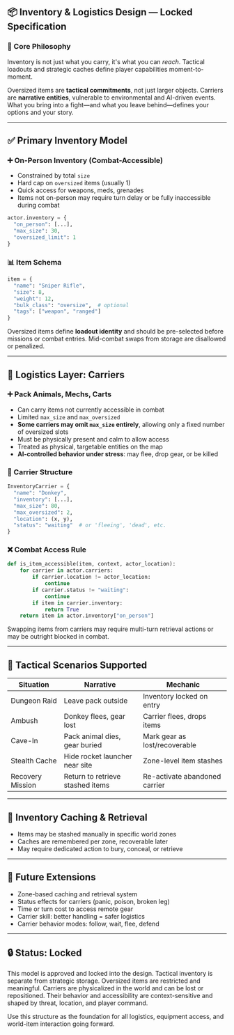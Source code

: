 ## 📦 Inventory & Logistics Design — Locked Specification

### 🧠 Core Philosophy

Inventory is not just what you carry, it's what you can *reach*. Tactical loadouts and strategic caches define player capabilities moment-to-moment.

Oversized items are **tactical commitments**, not just larger objects. Carriers are **narrative entities**, vulnerable to environmental and AI-driven events. What you bring into a fight—and what you leave behind—defines your options and your story.

---

## ✅ Primary Inventory Model

### ➕ On-Person Inventory (Combat-Accessible)

* Constrained by total `size`
* Hard cap on `oversized` items (usually 1)
* Quick access for weapons, meds, grenades
* Items not on-person may require turn delay or be fully inaccessible during combat

```python
actor.inventory = {
  "on_person": [...],
  "max_size": 30,
  "oversized_limit": 1
}
```

### 📊 Item Schema

```python
item = {
  "name": "Sniper Rifle",
  "size": 8,
  "weight": 12,
  "bulk_class": "oversize",  # optional
  "tags": ["weapon", "ranged"]
}
```

Oversized items define **loadout identity** and should be pre-selected before missions or combat entries. Mid-combat swaps from storage are disallowed or penalized.

---

## 🐴 Logistics Layer: Carriers

### ➕ Pack Animals, Mechs, Carts

* Can carry items not currently accessible in combat
* Limited `max_size` and `max_oversized`
* **Some carriers may omit `max_size` entirely**, allowing only a fixed number of oversized slots
* Must be physically present and calm to allow access
* Treated as physical, targetable entities on the map
* **AI-controlled behavior under stress**: may flee, drop gear, or be killed

### 🔧 Carrier Structure

```python
InventoryCarrier = {
  "name": "Donkey",
  "inventory": [...],
  "max_size": 80,
  "max_oversized": 2,
  "location": (x, y),
  "status": "waiting"  # or 'fleeing', 'dead', etc.
}
```

### ❌ Combat Access Rule

```python
def is_item_accessible(item, context, actor_location):
    for carrier in actor.carriers:
        if carrier.location != actor_location:
            continue
        if carrier.status != "waiting":
            continue
        if item in carrier.inventory:
            return True
    return item in actor.inventory["on_person"]
```

Swapping items from carriers may require multi-turn retrieval actions or may be outright blocked in combat.

---

## 🧪 Tactical Scenarios Supported

| Situation        | Narrative                        | Mechanic                      |
| ---------------- | -------------------------------- | ----------------------------- |
| Dungeon Raid     | Leave pack outside               | Inventory locked on entry     |
| Ambush           | Donkey flees, gear lost          | Carrier flees, drops items    |
| Cave-In          | Pack animal dies, gear buried    | Mark gear as lost/recoverable |
| Stealth Cache    | Hide rocket launcher near site   | Zone-level item stashes       |
| Recovery Mission | Return to retrieve stashed items | Re-activate abandoned carrier |

---

## 🧱 Inventory Caching & Retrieval

* Items may be stashed manually in specific world zones
* Caches are remembered per zone, recoverable later
* May require dedicated action to bury, conceal, or retrieve

---

## 🔐 Future Extensions

* Zone-based caching and retrieval system
* Status effects for carriers (panic, poison, broken leg)
* Time or turn cost to access remote gear
* Carrier skill: better handling = safer logistics
* Carrier behavior modes: follow, wait, flee, defend

---

## 🔒 Status: Locked

This model is approved and locked into the design. Tactical inventory is separate from strategic storage. Oversized items are restricted and meaningful. Carriers are physicalized in the world and can be lost or repositioned. Their behavior and accessibility are context-sensitive and shaped by threat, location, and player command.

Use this structure as the foundation for all logistics, equipment access, and world-item interaction going forward.
